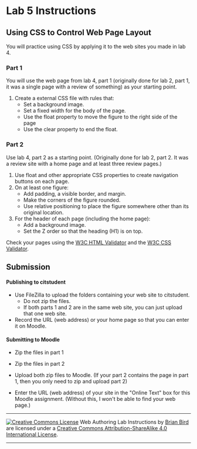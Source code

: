 # Lab 5 Instructions


## Using CSS to Control Web Page Layout

You will practice using CSS by applying it to the web sites you made in lab 4.

### Part 1

You will use the web page from lab 4, part 1 (originally done for lab 2, part 1, it was a single page with a review of something) as your starting point. 

1. Create a external CSS file with rules that:
   - Set a background image.
   - Set a fixed width for the body of the page.
   - Use the float property to move the figure to the right side of the page
   - Use the clear property to end the float.


### Part 2

Use lab 4, part 2 as a starting point. (Originally done for lab 2, part 2. It was a review site with a home page and at least three review pages.)

1. Use float and other appropriate CSS properties to create navigation buttons on each page.
2. On  at least one figure:
   - Add padding, a visible border, and margin.
   - Make the corners of the figure rounded.
   - Use relative positioning to place the figure somewhere other than its original location.
3. For the header of each page (including the home page):
   - Add a background image.
   - Set the Z order so that the heading (H1) is on top.

Check your pages using the [W3C HTML Validator](https://validator.w3.org)  and the [W3C CSS Validator](http://jigsaw.w3.org/css-validator/).



## Submission

#### Publishing to citstudent

- Use FileZilla to upload the folders containing your web site to citstudent.
  - Do not zip the files.
  - If both parts 1 and 2 are in the same web site, you can just upload that one web site.
- Record the URL (web address) or your home page so that you can enter it on Moodle. 

#### Submitting to Moodle

- Zip the files in part 1

- Zip the files in part 2

- Upload both zip files to Moodle.
(If your part 2 contains the page in part 1, then you only need to zip and upload part 2)
  
- Enter the URL (web address) of your site in the "Online Text" box for this Moodle assignment.
(Without this, I won't be able to find your web page.)
  
  

------

[![Creative Commons License](https://i.creativecommons.org/l/by-sa/4.0/88x31.png)](http://creativecommons.org/licenses/by-sa/4.0/) Web Authoring Lab Instructions by [Brian Bird](https://profbird.dev) are licensed under a [Creative Commons Attribution-ShareAlike 4.0 International License](http://creativecommons.org/licenses/by-sa/4.0/). 

------------



